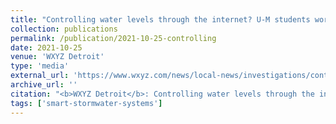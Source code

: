 ```yaml
---
title: "Controlling water levels through the internet? U-M students work on Smart Stormwater Systems"
collection: publications
permalink: /publication/2021-10-25-controlling
date: 2021-10-25
venue: 'WXYZ Detroit'
type: 'media'
external_url: 'https://www.wxyz.com/news/local-news/investigations/controlling-water-levels-through-the-internet-u-m-students-work-on-smart-stormwater-systems'
archive_url: ''
citation: "<b>WXYZ Detroit</b>: Controlling water levels through the internet? U-M students work on Smart Stormwater Systems. (2021). [News Article]"
tags: ['smart-stormwater-systems']
---
```

